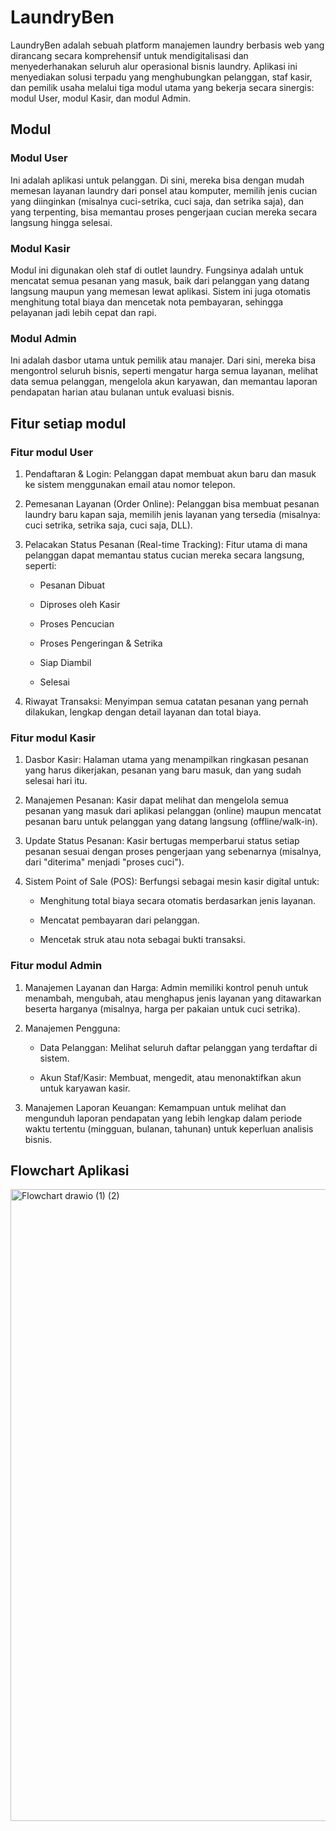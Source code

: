 
# LaundryBen


LaundryBen adalah sebuah platform manajemen laundry berbasis web yang dirancang secara komprehensif untuk mendigitalisasi dan menyederhanakan seluruh alur operasional bisnis laundry. Aplikasi ini menyediakan solusi terpadu yang menghubungkan pelanggan, staf kasir, dan pemilik usaha melalui tiga modul utama yang bekerja secara sinergis: modul User, modul Kasir, dan modul Admin.


## Modul



### Modul User

Ini adalah aplikasi untuk pelanggan. Di sini, mereka bisa dengan mudah memesan layanan laundry dari ponsel atau komputer, memilih jenis cucian yang diinginkan (misalnya cuci-setrika, cuci saja, dan setrika saja), dan yang terpenting, bisa memantau proses pengerjaan cucian mereka secara langsung hingga selesai.


### Modul Kasir

Modul ini digunakan oleh staf di outlet laundry. Fungsinya adalah untuk mencatat semua pesanan yang masuk, baik dari pelanggan yang datang langsung maupun yang memesan lewat aplikasi. Sistem ini juga otomatis menghitung total biaya dan mencetak nota pembayaran, sehingga pelayanan jadi lebih cepat dan rapi.

### Modul Admin

Ini adalah dasbor utama untuk pemilik atau manajer. Dari sini, mereka bisa mengontrol seluruh bisnis, seperti mengatur harga semua layanan, melihat data semua pelanggan, mengelola akun karyawan, dan memantau laporan pendapatan harian atau bulanan untuk evaluasi bisnis.


## Fitur setiap modul

### Fitur modul User

1. Pendaftaran & Login: Pelanggan dapat membuat akun baru dan masuk ke sistem menggunakan email atau nomor telepon.

2. Pemesanan Layanan (Order Online): Pelanggan bisa membuat pesanan laundry baru kapan saja, memilih jenis layanan yang tersedia (misalnya: cuci setrika, setrika saja, cuci saja, DLL).

3. Pelacakan Status Pesanan (Real-time Tracking): Fitur utama di mana pelanggan dapat memantau status cucian mereka secara langsung, seperti:

    - Pesanan Dibuat

    - Diproses oleh Kasir

    - Proses Pencucian

    - Proses Pengeringan & Setrika

    - Siap Diambil

    - Selesai

4. Riwayat Transaksi: Menyimpan semua catatan pesanan yang pernah dilakukan, lengkap dengan detail layanan dan total biaya.



### Fitur modul Kasir

1. Dasbor Kasir: Halaman utama yang menampilkan ringkasan pesanan yang harus dikerjakan, pesanan yang baru masuk, dan yang sudah selesai hari itu.

2. Manajemen Pesanan: Kasir dapat melihat dan mengelola semua pesanan yang masuk dari aplikasi pelanggan (online) maupun mencatat pesanan baru untuk pelanggan yang datang langsung (offline/walk-in).

3. Update Status Pesanan: Kasir bertugas memperbarui status setiap pesanan sesuai dengan proses pengerjaan yang sebenarnya (misalnya, dari "diterima" menjadi "proses cuci").

4. Sistem Point of Sale (POS): Berfungsi sebagai mesin kasir digital untuk:

    - Menghitung total biaya secara otomatis berdasarkan jenis layanan.

    - Mencatat pembayaran dari pelanggan.

    - Mencetak struk atau nota sebagai bukti transaksi.


### Fitur modul Admin

1. Manajemen Layanan dan Harga: Admin memiliki kontrol penuh untuk menambah, mengubah, atau menghapus jenis layanan yang ditawarkan beserta harganya (misalnya, harga per pakaian untuk cuci setrika).

2. Manajemen Pengguna:

    - Data Pelanggan: Melihat seluruh daftar pelanggan yang terdaftar di sistem.

    - Akun Staf/Kasir: Membuat, mengedit, atau menonaktifkan akun untuk karyawan kasir.

3. Manajemen Laporan Keuangan: Kemampuan untuk melihat dan mengunduh laporan pendapatan yang lebih lengkap dalam periode waktu tertentu (mingguan, bulanan, tahunan) untuk keperluan analisis bisnis.


## Flowchart Aplikasi


<img width="1399" height="1011" alt="Flowchart drawio (1) (2)" src="https://github.com/user-attachments/assets/87f83fd9-0b3d-4304-b26a-3169b8c798fd" />



